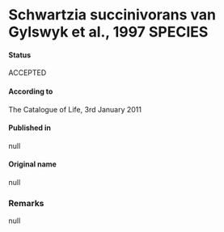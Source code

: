 Schwartzia succinivorans van Gylswyk et al., 1997 SPECIES
=======

#### Status
ACCEPTED

#### According to
The Catalogue of Life, 3rd January 2011

#### Published in
null

#### Original name
null

### Remarks
null